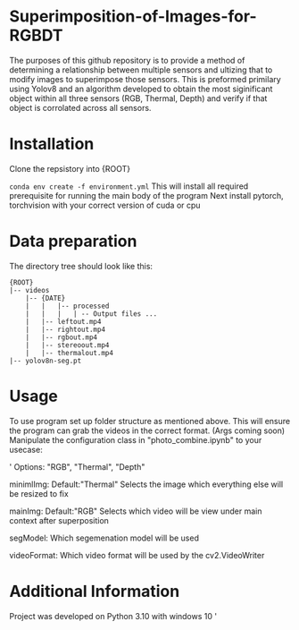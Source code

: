 # Superimposition-of-Images-for-RGBDT
The purposes of this github repository is to provide a method of determining a relationship between multiple sensors and ultizing that to modify images to superimpose those sensors. This is preformed primilary using Yolov8 and an algorithm developed to obtain the most siginificant object within all three sensors (RGB, Thermal, Depth) and verify if that object is corrolated across all sensors.

# Installation 

Clone the repsistory into {ROOT}

`conda env create -f environment.yml`
This will install all required prerequisite for running the main body of the program
Next install pytorch, torchvision with your correct version of cuda or cpu


# Data preparation
The directory tree should look like this:
```
{ROOT}
|-- videos
    |-- {DATE}
    |   |   |-- processed
    |   |   |   | -- Output files ...
    |   |-- leftout.mp4
    |   |-- rightout.mp4
    |   |-- rgbout.mp4
    |   |-- stereoout.mp4
    |   |-- thermalout.mp4
|-- yolov8n-seg.pt
```

# Usage
To use program set up folder structure as mentioned above. This will ensure the program can grab the videos in the correct format. (Args coming soon) Manipulate the configuration class in "photo_combine.ipynb" to your usecase:

'
Options: "RGB", "Thermal", "Depth"

minimlImg: 
Default:"Thermal" 
Selects the image which everything else will be resized to fix

mainImg: 
Default:"RGB"
Selects which video will be view under main context after superposition

segModel:
Which segemenation model will be used

videoFormat:
Which video format will be used by the cv2.VideoWriter

# Additional Information
Project was developed on Python 3.10 with windows 10
'


